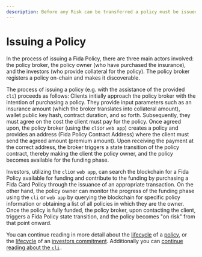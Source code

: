 ```yaml
---
description: Before any Risk can be transferred a policy must be issued.
---
```


# Issuing a Policy

In the process of issuing a Fida Policy, there are three main actors involved: the policy broker, the policy owner (who have purchased the insurance), and the investors (who provide collateral for the policy). The policy broker registers a  policy on-chain and makes it discoverable.&#x20;

The process of issuing a policy (e.g. with the assistance of the provided `cli`) proceeds as follows: Clients initially approach the policy broker with the intention of purchasing a policy. They provide input parameters such as an insurance amount (which the broker translates into collateral amount), wallet public key hash, contract duration, and so forth. Subsequently, they must agree on the cost the client must pay for the policy. Once agreed upon, the policy broker (using the `cli`or `web app`) creates a policy and provides an address (Fida Policy Contract Address) where the client must send the agreed amount (premium amount). Upon receiving the payment at the correct address, the broker triggers a state transition of the policy contract, thereby making the client the policy owner, and the policy becomes available for the funding phase.

Investors, utilizing the `cli`or `web app`, can search the blockchain for a Fida Policy available for funding and contribute to the funding by purchasing a Fida Card Policy through the issuance of an appropriate transaction. On the other hand, the policy owner can monitor the progress of the funding phase using the `cli` or `web app` by querying the blockchain for specific policy information or obtaining a list of all policies in which they are the owner. Once the policy is fully funded, the policy broker, upon contacting the client, triggers a Fida Policy state transition, and the policy becomes "on risk" from that point onward.

You can continue reading in more detail about the [lifecycle](../fida-policy/policy-life-cycle/) of a [policy](../fida-policy/policy-contract.md), or the [lifecycle](../investors/investor-contract-life-cycle/) of an [investors commitment](../investors/investor-contract.md). Additionally you can [continue reading about the `cli`](command-line-interface.md)`.`
